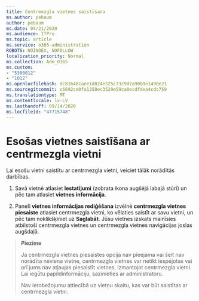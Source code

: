 ```yaml
---
title: Centrmezgla vietnes saistīšana
ms.author: pebaum
author: pebaum
ms.date: 04/21/2020
ms.audience: ITPro
ms.topic: article
ms.service: o365-administration
ROBOTS: NOINDEX, NOFOLLOW
localization_priority: Normal
ms.collection: Adm_O365
ms.custom:
- "5300012"
- "1012"
ms.openlocfilehash: dc81648caee1d824e525c73c9d7a90b9e1490e21
ms.sourcegitcommit: c6692ce0fa1358ec3529e59ca0ecdfdea4cdc759
ms.translationtype: MT
ms.contentlocale: lv-LV
ms.lasthandoff: 09/14/2020
ms.locfileid: "47715748"
---
```

# <a name="associate-existing-site-with-a-hub-site"></a>Esošas vietnes saistīšana ar centrmezgla vietni

Lai esošu vietni saistītu ar centrmezgla vietni, veiciet tālāk norādītās darbības.
  
1. Savā vietnē atlasiet **Iestatījumi** (zobrata ikona augšējā labajā stūrī) un pēc tam atlasiet **vietnes informācija**.

2. Panelī **vietnes informācijas rediģēšana** izvēlnē **centrmezgla vietnes piesaiste** atlasiet centrmezgla vietni, ko vēlaties saistīt ar savu vietni, un pēc tam noklikšķiniet uz **Saglabāt**. Jūsu vietnes izskats mainīsies atbilstoši centrmezgla vietnes un centrmezgla vietnes navigācijas joslas augšdaļā.

>**Piezīme**
>
>Ja centrmezgla vietnes piesaistes opcija nav pieejama vai šeit nav norādīta neviena vietne, centrmezgla vietnes var netikt iespējotas vai arī jums nav atļaujas piesaistīt vietnes, izmantojot centrmezgla vietni. Lai iegūtu papildinformāciju, sazinieties ar administratoru.
>
>Nav ierobežojumu attiecībā uz vietņu skaitu, kas var būt saistītas ar centrmezgla vietni.
  